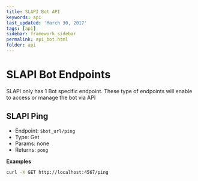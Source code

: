 ```yaml
---
title: SLAPI Bot API
keywords: api
last_updated: 'March 30, 2017'
tags: [api]
sidebar: framework_sidebar
permalink: api_bot.html
folder: api
---
```


# SLAPI Bot Endpoints

SLAPI only has 1 Bot specific endpoint. These type of endpoints will enable to access or manage the bot via API

## SLAPI Ping

-   Endpoint: `$bot_url/ping`
-   Type: Get
-   Params: none
-   Returns: `pong`

**Examples**

```bash
curl -X GET http://localhost:4567/ping
```
